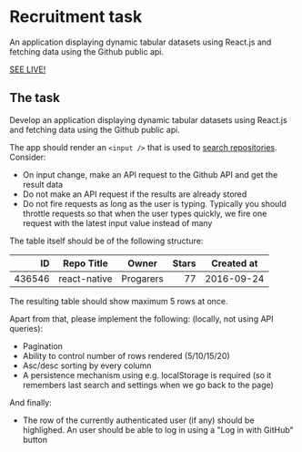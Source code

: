 # Recruitment task

An application displaying dynamic tabular datasets using React.js and fetching data using the Github public api.

<a href='https://github-reposearcher.firebaseapp.com'>SEE LIVE!</a>

## The task

Develop an application displaying dynamic tabular datasets using React.js and fetching data using the Github public api.

The app should render an `<input />` that is used to [search repositories](https://developer.github.com/v3/search/). Consider:

* On input change, make an API request to the Github API and get the result data
* Do not make an API request if the results are already stored
* Do not fire requests as long as the user is typing. Typically you should throttle requests so that when the user types quickly, we fire one request with the latest input value instead of many

The table itself should be of the following structure:

| ID        | Repo Title         | Owner        | Stars | Created at |
| ---------:| ------------------ | ------------ | ----: | :--------: |
| 436546    | react-native       | Progarers    |   77  | 2016-09-24 |

The resulting table should show maximum 5 rows at once. 

Apart from that, please implement the following: (locally, not using API queries):
* Pagination
* Ability to control number of rows rendered (5/10/15/20)
* Asc/desc sorting by every column
* A persistence mechanism using e.g. localStorage is required (so it remembers last search and settings when we go back to the page)

And finally:

* The row of the currently authenticated user (if any) should be highlighed. An user should be able to log in using a "Log in with GitHub" button
